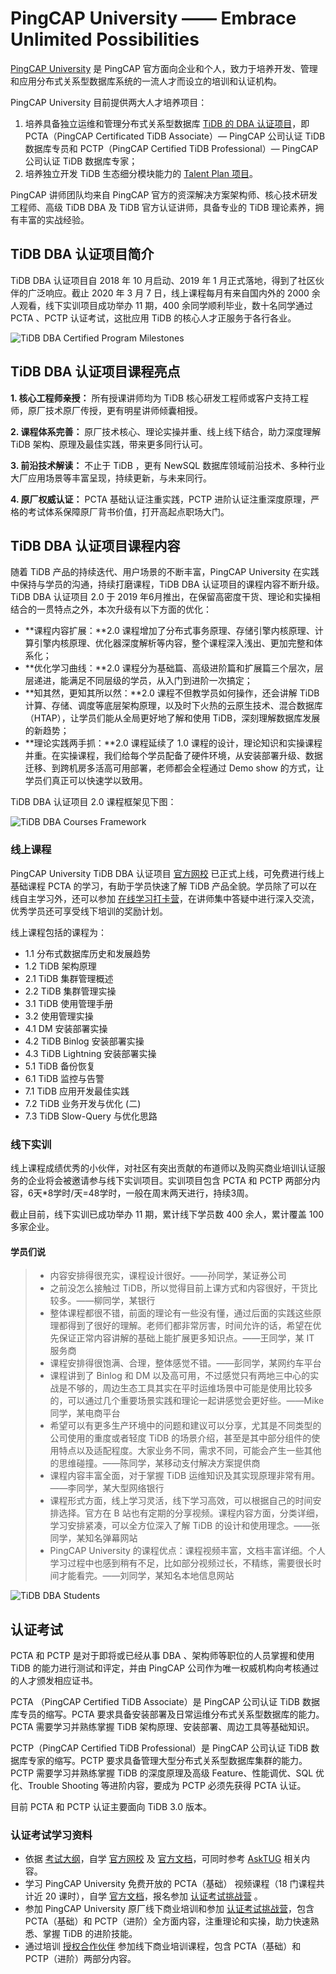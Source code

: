 # PingCAP University —— Embrace Unlimited Possibilities

[PingCAP University](https://university.pingcap.com) 是 PingCAP 官方面向企业和个人，致力于培养开发、管理和应用分布式关系型数据库系统的一流人才而设立的培训和认证机构。

PingCAP University 目前提供两大人才培养项目：

1. 培养具备独立运维和管理分布式关系型数据库 [TiDB 的 DBA 认证项目](#tidb-dba-认证项目简介)，即 PCTA（PingCAP Certificated TiDB Associate）— PingCAP 公司认证 TiDB 数据库专员和 PCTP（PingCAP Certified TiDB Professional）— PingCAP 公司认证 TiDB 数据库专家；
2. 培养独立开发 TiDB 生态细分模块能力的 [Talent Plan 项目](./talent-plan.md)。

PingCAP 讲师团队均来自 PingCAP 官方的资深解决方案架构师、核心技术研发工程师、高级 TiDB DBA 及 TiDB 官方认证讲师，具备专业的 TiDB 理论素养，拥有丰富的实战经验。

## TiDB DBA 认证项目简介

TiDB DBA 认证项目自 2018 年 10 月启动、2019 年 1 月正式落地，得到了社区伙伴的广泛响应。截止 2020 年 3 月 7 日，线上课程每月有来自国内外的 2000 余人观看，线下实训项目成功举办 11 期，400 余同学顺利毕业，数十名同学通过 PCTA 、PCTP 认证考试，这批应用 TiDB 的核心人才正服务于各行各业。

![TiDB DBA Certified Program Milestones](/res/session5/chapter2/pingcap-university/tidb-dba-certified-program-milestones.png)


## TiDB DBA 认证项目课程亮点

**1. 核心工程师亲授：**
所有授课讲师均为 TiDB 核心研发工程师或客户支持工程师，原厂技术原厂传授，更有明星讲师倾囊相授。

**2. 课程体系完善：**
原厂技术核心、理论实操并重、线上线下结合，助力深度理解 TiDB 架构、原理及最佳实践，带来更多同行认可。

**3. 前沿技术解读：**
不止于 TiDB ，更有 NewSQL 数据库领域前沿技术、多种行业大厂应用场景等丰富呈现，持续更新，与未来同行。

**4. 原厂权威认证：**
PCTA 基础认证注重实践，PCTP 进阶认证注重深度原理，严格的考试体系保障原厂背书价值，打开高起点职场大门。

## TiDB DBA 认证项目课程内容

随着 TiDB 产品的持续迭代、用户场景的不断丰富，PingCAP University 在实践中保持与学员的沟通，持续打磨课程，TiDB DBA 认证项目的课程内容不断升级。TiDB DBA 认证项目 2.0 于 2019 年6月推出，在保留高密度干货、理论和实操相结合的一贯特点之外，本次升级有以下方面的优化：

* **课程内容扩展：**2.0 课程增加了分布式事务原理、存储引擎内核原理、计算引擎内核原理、优化器深度解析等内容，整个课程深入浅出、更加完整和体系化；
* **优化学习曲线：**2.0 课程分为基础篇、高级进阶篇和扩展篇三个层次，层层递进，能满足不同层级的学员，从入门到进阶一次搞定；
* **知其然，更知其所以然：**2.0 课程不但教学员如何操作，还会讲解 TiDB 计算、存储、调度等底层架构原理，以及时下火热的云原生技术、混合数据库（HTAP），让学员们能从全局更好地了解和使用 TiDB，深刻理解数据库发展的新趋势；
* **理论实践两手抓：**2.0 课程延续了 1.0 课程的设计，理论知识和实操课程并重。在实操课程，我们给每个学员配备了硬件环境，从安装部署升级、数据迁移、到跨机房多活高可用部署，老师都会全程通过 Demo show 的方式，让学员们真正可以快速学以致用。

TiDB DBA 认证项目 2.0 课程框架见下图：

![TiDB DBA Courses Framework](/res/session5/chapter2/pingcap-university/tidb-dba-courses-framework.png)  

### 线上课程

PingCAP University TiDB DBA 认证项目 [官方网校](https://university.pingcap.com/tidb-dba-courses/) 已正式上线，可免费进行线上基础课程 PCTA 的学习，有助于学员快速了解 TiDB 产品全貌。学员除了可以在线自主学习外，还可以参加 [在线学习打卡营](https://www.mikecrm.com/form.php#/builder?id=200430982&step=edit)，在讲师集中答疑中进行深入交流，优秀学员还可享受线下培训的奖励计划。

线上课程包括的课程为：

* 1.1 分布式数据库历史和发展趋势
* 1.2 TiDB 架构原理
* 2.1 TiDB 集群管理概述
* 2.2 TiDB 集群管理实操
* 3.1 TiDB 使用管理手册
* 3.2 使用管理实操
* 4.1 DM 安装部署实操
* 4.2 TiDB Binlog 安装部署实操
* 4.3 TiDB Lightning 安装部署实操
* 5.1 TiDB 备份恢复
* 6.1 TiDB 监控与告警
* 7.1 TiDB 应用开发最佳实践
* 7.2 TiDB 业务开发与优化 (二)
* 7.3 TiDB Slow-Query 与优化思路

### 线下实训

线上课程成绩优秀的小伙伴，对社区有突出贡献的布道师以及购买商业培训认证服务的企业将会被邀请参与线下实训项目。实训项目包含 PCTA 和 PCTP 两部分内容，6天*8学时/天=48学时，一般在周末两天进行，持续3周。

截止目前，线下实训已成功举办 11 期，累计线下学员数 400 余人，累计覆盖 100 多家企业。

#### 学员们说

> * 内容安排得很充实，课程设计很好。——孙同学，某证券公司
> * 之前没怎么接触过 TiDB，所以觉得目前上课方式和内容很好，干货比较多。——柳同学，某银行
> * 整体课程都很不错，前面的理论有一些没有懂，通过后面的实践这些原理都得到了很好的理解。老师们都非常厉害，时间允许的话，希望在优先保证正常内容讲解的基础上能扩展更多知识点。——王同学，某 IT 服务商
> * 课程安排得很饱满、合理，整体感觉不错。——彭同学，某网约车平台
> * 课程讲到了 Binlog 和 DM 以及高可用，不过感觉只有两地三中心的实战是不够的，周边生态工具其实在平时运维场景中可能是使用比较多的，可以通过几个重要场景实践和理论一起讲感觉会更好些。——Mike 同学，某电商平台
> * 希望可以有更多生产环境中的问题和建议可以分享，尤其是不同类型的公司使用的重度或者轻度 TiDB 的场景介绍，甚至是其中部分组件的使用特点以及适配程度。大家业务不同，需求不同，可能会产生一些其他的思维碰撞。——陈同学，某移动支付解决方案提供商
> * 课程内容丰富全面，对于掌握 TiDB 运维知识及其实现原理非常有用。——李同学，某大型网络银行
> * 课程形式方面，线上学习灵活，线下学习高效，可以根据自己的时间安排选择。官方在 B 站也有定期的分享视频。课程内容方面，分类详细，学习安排紧凑，可以全方位深入了解 TiDB 的设计和使用理念。——张同学，某知名弹幕网站
> * PingCAP University 的课程优点：课程视频丰富，文档丰富详细。个人学习过程中也感到稍有不足，比如部分视频过长，不精练，需要很长时间才能看完。——刘同学，某知名本地信息网站

![TiDB DBA Students](/res/session5/chapter2/pingcap-university/tidb-dba-students.png)

## 认证考试

PCTA 和 PCTP 是对于即将或已经从事 DBA 、架构师等职位的人员掌握和使用 TiDB 的能力进行测试和评定，并由 PingCAP 公司作为唯一权威机构向考核通过的人才颁发相应证书。

PCTA （PingCAP Certified TiDB Associate）是 PingCAP 公司认证 TiDB 数据库专员的缩写。PCTA 要求具备安装部署及日常运维分布式关系型数据库的能力。PCTA 需要学习并熟练掌握 TiDB 架构原理、安装部署、周边工具等基础知识。

PCTP（PingCAP Certified TiDB Professional）是 PingCAP 公司认证 TiDB 数据库专家的缩写。PCTP 要求具备管理大型分布式关系型数据库集群的能力。PCTP 需要学习并熟练掌握 TiDB 的深度原理及高级 Feature、性能调优、SQL 优化、Trouble Shooting 等进阶内容，要成为 PCTP 必须先获得 PCTA 认证。

目前 PCTA 和 PCTP 认证主要面向 TiDB 3.0 版本。

### 认证考试学习资料

* 依据 [考试大纲](https://download.pingcap.com/PCTA+PCTP考试大纲.pdf)，自学 [官方网校](https://university.pingcap.com/tidb-dba-courses/) 及 [官方文档](https://pingcap.com/docs-cn/stable/)，可同时参考 [AskTUG](https://asktug.com/c/pu) 相关内容。
* 学习 PingCAP University 免费开放的 PCTA（基础） 视频课程（18 门课程共计近 20 课时），自学 [官方文档](https://pingcap.com/docs-cn/v3.0/)，报名参加 [认证考试挑战营](http://pingcaptidb.mikecrm.com/oIbFOVD) 。
* 参加 PingCAP University 原厂线下商业培训和参加 [认证考试挑战营](http://pingcaptidb.mikecrm.com/oIbFOVD)，包含 PCTA（基础）和 PCTP（进阶）全方面内容，注重理论和实操，助力快速熟悉、掌握 TiDB 的进阶技能。
* 通过培训 [授权合作伙伴](http://pingcaptidb.mikecrm.com/iAOIr8Q) 参加线下商业培训课程，包含 PCTA（基础）和 PCTP（进阶）两部分内容。